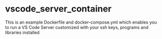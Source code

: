 # vscode_server_container

This is an example Dockerfile and docker-compose.yml which enables you to run a VS Code Server customized with your ssh keys, programs and libraries installed
